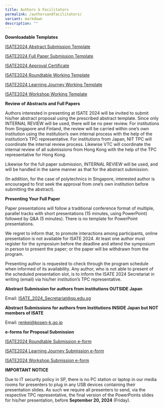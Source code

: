 ```yaml
---
title: Authors & Facilitators
permalink: /authorsandfacilitators/
variant: markdown
description: ""
---
```

<p><strong>Downloadable Templates</strong></p><p></p><p><a href="https://drive.google.com/uc?export=download&amp;id=1lOJFMm-cBgLtYxB3OjyS16g86lNrPAVb" rel="noopener noreferrer nofollow" target="_blank">ISATE2024 Abstract Submission Template</a></p><p><a href="https://drive.google.com/uc?export=download&amp;id=1ox_x_EMVUHxnYxMv6iGqbRaD19e1uISu" rel="noopener noreferrer nofollow" target="_blank">ISATE2024 Full Paper Submission Template</a></p><p><a href="https://drive.google.com/uc?export=download&amp;id=1bPPVTa4jArxUbqI91Ha5aRY12WH3tiyQ" rel="noopener noreferrer nofollow" target="_blank">ISATE2024 Approval Certificate</a></p><p><a href="https://drive.google.com/uc?export=download&amp;id=1aBsbBh176BRCC28slc8IpTBOm78ZlCQq" rel="noopener noreferrer nofollow" target="_blank">ISATE2024 Roundtable Working Template</a></p><p><a href="https://drive.google.com/uc?export=download&amp;id=18RMULMfW4y9q-N2v61z8eivijSAyfpUE" rel="noopener noreferrer nofollow" target="_blank">ISATE2024 Learning Journey Working Template</a></p><p><a href="https://drive.google.com/uc?export=download&amp;id=1MkPxMf4gTYCNMkjbyWkGPlBnJDzQ-HRY" rel="noopener noreferrer nofollow" target="_blank">ISATE2024 Workshop Working Template</a></p><p><strong>Review of Abstracts and Full Papers</strong></p><p>Authors interested in presenting at ISATE 2024 will be invited to submit his/her abstract proposal using the prescribed abstract template. Since only INTERNAL REVIEW will be used, there will be no peer review. For institutions from Singapore and Finland, the review will be carried within one’s own institution using the institution’s own internal process with the help of the institution’s TPC representative. For institutions from Japan, NIT TPC will coordinate the internal review process. Likewise VTC will coordinate the internal review of all submissions from Hong Kong with the help of the TPC representative for Hong Kong.</p><p>Likewise for the full paper submission, INTERNAL REVIEW will be used, and will be handled in the same manner as that for the abstract submission.</p><p>(In addition, for the case of polytechnics in Singapore, interested author is encouraged to first seek the approval from one’s own institution before submitting the abstract).</p><p></p><p><strong>Presenting Your Full Paper</strong></p><p>Paper presentations will follow a traditional conference format of multiple, parallel tracks with short presentations (15 minutes, using PowerPoint) followed by Q&amp;A (5 minutes). There is no template for PowerPoint presentations.</p><p>We regret to inform that, to promote interactions among participants, online presentation is not available for ISATE 2024. At least one author must register for the symposium before the deadline and attend the symposium in person to present the paper; or the paper will be withdrawn from the program.</p><p>Presenting author is requested to check through the program schedule when informed of its availability. Any author, who is not able to present of the scheduled presentation slot, is to inform the ISATE 2024 Secretariat in writing (email) via his/her institution’s TPC representative.</p>

<p><strong>Abstract Submission for authors from institutions OUTSIDE Japan</strong></p>

Email: <a href="mailto:ISATE_2024_Secretariat@sp.edu.sg">ISATE_2024_Secretariat@sp.edu.sg</a>


<p><strong>Abstract Submissions for authors from Institutions INSIDE Japan but NOT members of ISATE</strong></p>

Email: <a href="mailto:renkei@kosen-k.go.jp">renkei@kosen-k.go.jp</a>




<p><strong>e-forms for Proposal Submission</strong></p><p><a href="https://forms.office.com/pages/responsepage.aspx?id=Av8Edtir20WMrFUAVDI_yQAlQPdKImBElo-aRvXjOD5UNDZGV0RVUVo2QjJPVTJNM09IOFRWSDhIRC4u&amp;web=1&amp;wdLOR=cA10CEFC7-FC36-4F06-9B10-9B9BFA54F417" rel="noopener noreferrer nofollow" target="_blank">ISATE2024 Roundtable Submission e-form</a></p><p><a href="https://forms.office.com/pages/responsepage.aspx?id=Av8Edtir20WMrFUAVDI_yQAlQPdKImBElo-aRvXjOD5UQktMWkpNTjc3WTVZT1Y5SVkzUTNQUVI5VS4u&amp;web=1&amp;wdLOR=cAE5C4C47-9502-464D-AC54-770CCAAD93C9" rel="noopener noreferrer nofollow" target="_blank">ISATE2024 Learning Journey Submission e-form</a></p><p><a href="https://forms.office.com/pages/responsepage.aspx?id=Av8Edtir20WMrFUAVDI_yQAlQPdKImBElo-aRvXjOD5UNFlDMEEwRlpNMU9JUVo5R0hNVTY4WEFKWC4u&amp;web=1&amp;wdLOR=c0A3BD41B-9DE7-486C-BC6F-09FB94B72B5F" rel="noopener noreferrer nofollow" target="_blank">ISATE2024 Workshop Submission e-form</a></p><p><strong>IMPORTANT NOTICE</strong></p><p>Due to IT security policy in SP, there is no PC station or laptop in our media rooms for presenters to plug in any USB devices containing their presentation slides. As such we require all presenters to send, via the respective TPC representative, the final version of the PowerPoints slides for his/her presentation, before <strong>September 20, 2024</strong> (Friday).</p>